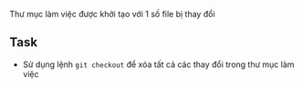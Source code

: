 Thư mục làm việc được khởi tạo với 1 số file bị thay đổi

## Task
- Sử dụng lệnh `git checkout` để xóa tất cả các thay đổi trong thư mục làm việc
